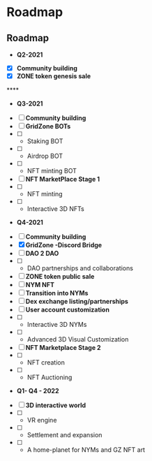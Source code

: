 # Roadmap

## Roadmap

* **Q2-2021**
* [x] **Community building**
* [x] **ZONE token genesis sale**

\*\*\*\*

* **Q3-2021**
* [ ] **Community building** 
* [ ] **GridZone BOTs**
* [ ]  - Staking BOT 
* [ ]  - Airdrop BOT 
* [ ]  - NFT minting BOT
* [ ] **NFT MarketPlace Stage 1**
* [ ]  - NFT minting
* [ ]  - Interactive 3D NFTs



* **Q4-2021**
* [ ] **Community building**
* [x] **GridZone -Discord Bridge**
* [ ] **DAO 2 DAO**
* [ ]  - DAO partnerships and collaborations 
* [ ] **ZONE token public sale** 
* [ ] **NYM NFT** 
* [ ] **Transition into NYMs** 
* [ ] **Dex exchange listing/partnerships** 
* [ ] **User account customization**
* [ ]  - Interactive 3D NYMs
* [ ]  - Advanced 3D Visual Customization
* [ ] **NFT Marketplace Stage 2**
* [ ]  - NFT creation
* [ ]  - NFT Auctioning



* **Q1- Q4 - 2022**
* [ ] **3D interactive world**
* [ ]  - VR engine
* [ ]  - Settlement and expansion
* [ ]  - A home-planet for NYMs and GZ NFT art



